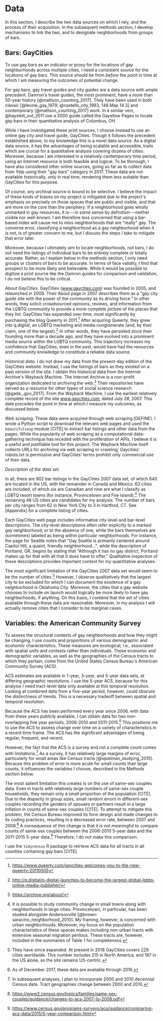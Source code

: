 ---
---

# Data

In this section, I describe the two data sources on which I rely, and the process of their acquisition. In the subsequent methods section, I develop mechanisms to link the two, and to designate neighborhoods from groups of bars.

## Bars: GayCities

To use gay bars as an indicator or proxy for the locations of gay neighborhoods across multiple cities, I need a consistent source for the locations of gay bars. This source should be from *before* the point in time at which I am measuring the outcomes of potential change.

For gay bars, gay travel guides and city guides are a data source with ample precedent. Damron's travel guides, the most prominent, have a more than 50-year history [@mattson_counting_2017]. They have been used in both classic [@levine_gay_1979; @castells_city_1983, 148 Map 14.3] and contemporary [@mattson_counting_2017] work. In a similar vein, @hayslett_out_2011 use a 2000 guide called the Gayellow Pages to locate gay bars in their quantitative analysis of Columbus, OH.

While I have investigated these print sources, I choose instead to use an online gay city and travel guide, GayCities. Though it follows the precedent established above, to my knowledge this is a novel data source. As a digital data source, it has the advantages of being scalable and accessible, traits which are crucial for a quantitative analysis covering dozens of cities. Moreover, because I am interested in a relatively contemporary time period, using an Internet resource is both feasible and logical. To be thorough, I have also considered other online sources, going so far as to collect data from Yelp using their "gay bars" category in 2017. These data are not available historically, only in real time, rendering them less suitable than GayCities for this purpose.

Of course, any archival source is bound to be selective. I believe the impact of these kinds of biases on my project is mitigated due to the project's emphasis on precisely on those spaces that are public and visible, and that are more on the core than the periphery. If a neighborhood goes wholly unmarked in gay resources, it is---in some sense by definition---neither visible nor well-known. I am therefore less concerned that using a bar-based index will cause me to miss neighborhoods that are "really" gay. The converse error, classifying a neighborhood as a gay neighborhood when it is not, is of greater concern to me, but I discuss the steps I take to mitigate that error later.

Moreover, because I ultimately aim to locate neighborhoods, not bars, I do not need the listings of individual bars to be entirely complete or totally accurate. Rather, as I explain below in the methods section, I only need groups or clusters of bars to be accurate. In terms of face validity, I find that prospect to be more likely and believable. While it would be possible to digitize a print source like the Damron guides for comparison and validation, I do not believe this to be critical.

*About GayCities*. GayCities (www.gaycities.com) was founded in 2005, and relaunched in 2008. Their About page in 2007 describes them as a "gay city guide site with the power of the community as its driving force." In other words, they solicit crowdsourced opinions, reviews, and information from the LGBTQ community to provide a more complete picture of the places that they list. GayCities has expanded over time, most significantly by purchasing the blog Queerty in 2011.[^queerty] After acquiring Queerty, they grew into q.digital, an LGBTQ marketing and media conglomerate (and, by their claim, one of the largest).[^q.digital] In other words, they have persisted since their founding more than a decade ago, and they have evolved into a prominent media source within the LGBTQ community. This trajectory increases my confidence that GayCities, even in the past, would have had the resources and community knowledge to constitute a reliable data source.

[^queerty]: https://www.queerty.com/gaycities-welcomes-you-to-the-new-queerty-20110505

[^q.digital]: http://q.digital/q-digital-launches-to-become-the-largest-global-lgbtq-online-media-publisher/

*Historical data*. I do not draw my data from the present-day edition of the GayCities website. Instead, I use the listings of bars as they existed on a past version of the site. I obtain this historical data from the Internet Archive's Wayback Machine. The Internet Archive is a non-profit organization dedicated to archiving the web.[^archive] Their repositories have served as a resource for other types of social science research [@gade_.gov_2017]. From the Wayback Machine, I use the earliest relatively complete record of the site www.gaycities.com, dated July 28, 2007. This date precedes the point in time at which I measure my outcomes, as discussed below.

[^archive]: https://archive.org/about/

*Web scraping*. These data were acquired through web scraping [DEFINE]. I wrote a Python script to download the relevant web pages and used the `beautifulsoup` module [CITE] to extract bar listings and other data from the pages. While the popularity of web scraping as a computational data-gathering technique has receded with the proliferation of APIs, I believe it is a useful and justifiable tool for this project. The Wayback Machine itself collects URLs for archiving via web scraping or crawling; Gaycities' robots.txt is permissive and GayCities' terms prohibit only commercial use of their data.

*Description of the data set*.

In all, there are 902 bar listings in the GayCities 2007 data set, of which 840 are located in the US, with the remainder in Canada and Mexico. 63 cities are included, of which six are Canadian and nine are what I classify as LGBTQ resort towns (for instance, Provincetown and Fire Island).[^provincetown] The remaining 48 US cities are candidates for my analysis. The number of bars per city ranges from 62 in New York City to 3 in Hartford, CT. See [Appendix] for a complete listing of cities.

Each GayCities web page includes informative city-level and bar-level descriptions. The city-level descriptions often refer explicitly to a marked gay neighborhood, or to the absence of one, while the bars themselves are (sometimes) labeled as being within particular neighborhoods. For instance, the page for Seattle notes that "Gay Seattle is primarily centered around Capitol Hill, a quaint, friendly neighborhood...", while the description of Portland, OR, begins by stating that "Although it has no gay district, Portland makes up for that with all that it does have to offer." Qualitative inspection of these descriptions provides important context for my quantitative analyses.

The most significant limitation of the GayCities 2007 data set would seem to be the number of cities.[^cities] However, I observe qualitatively that the largest city to be excluded for which I can document the existence of a gay neighborhood is Oklahoma City. Moreover, the cities that a gay website chooses to include on launch would logically be more likely to have gay neighborhoods, if anything. On this basis, I contend that the set of cities available through these data are reasonable. Moreover, in my analysis I will actually remove cities that I consider to be marginal cases.

[^cities]: They have since expanded. At present in 2018 GayCities covers 229 cities worldwide. This number includes 215 in North America, and 187 in the US alone, so the site remains US-centric.

[^provincetown]: It is possible to study community change in small towns along with neighborhoods in large cities. Provincetown, in particular, has been studied alongside Andersonville [@brown-saracino_neighborhood_2010]. My framing, however, is concerned with urban neighborhoods. Moreover, my focus on the population characteristics of these spaces makes including non-urban tracts with extensive seasonal migration perilous. These tracts are, however, included in the summaries of Table 1 for completeness.

## Variables: the American Community Survey

To assess the structural contexts of gay neighborhoods and how they might be changing, I use counts and proportions of various demographic and economic characteristics. These measures are ecological, i.e., associated with spatial units and contexts rather than individuals. These economic and demographic variables, as well as the geographies of the Census tracts to which they pertain, come from the United States Census Bureau's American Community Survey (ACS).

ACS estimates are available in 1-year, 3-year, and 5-year data sets, at differing geographic resolutions. I use the 5-year ACS, because for this analysis I need tract-level data only available at this temporal resolution. Looking at combined data from a five-year period, however, could obscure the distinctness of trends. This is a necessary tradeoff between spatial and temporal resolution.

Because the ACS has been performed every year since 2006, with data from these years publicly available, I can obtain data for two non-overlapping five year periods, 2006-2010 and 2011-2015.[^acs] This positions me to use the ACS to assess change over time on a variety of characteristics in a recent time frame. The ACS has the significant advantages of being regular, frequent, and recent.

[^acs]: As of December 2017, these data are available through 2016.

However, the fact that the ACS is a survey and not a complete count comes with limitations.[^decennial] As a survey, it has relatively large margins of error, particularly for small areas like Census tracts [@spielman_studying_2015]. Because this problem of error is more acute for small counts than large counts, it influences the variables I choose, described in the Methods section below.

The most salient limitation this creates is on the use of same-sex couples data. Even in tracts with relatively large numbers of same-sex couple households, they remain only a small proportion of the population [CITE]. Due to the disparity in group sizes, small random errors in different-sex couples recording the genders of spouses or partners result in a large inflation in counts of same-sex couples [CITE]. To attempt to mitigate this problem, the Census Bureau improved its form design and made changes to its coding practices, resulting in a decreased error rate, between 2007 and 2008.[^2007] A consequence of this change is that it is not meaningful to compare counts of same-sex couples between the 2006-2010 5-year data and the 2011-2015 5-year data.[^2015] Therefore, I do not make this comparison.

[^decennial]: In subsequent analyses, I plan to incorporate 2000 and 2010 decennial Census data. Tract geographies change between 2000 and 2010.

[^2007]: https://www2.census.gov/topics/families/same-sex-couples/guidance/changes-to-acs-2007-to-2008.pdf

[^2015]: https://www.census.gov/programs-surveys/acs/guidance/comparing-acs-data/2015/5-year-comparison.html

I use the `tidycensus` R package to retrieve ACS data for all tracts in all counties containing gay bars [CITE].
